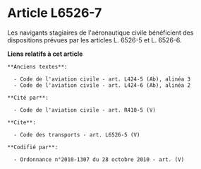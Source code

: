 # Article L6526-7

Les navigants stagiaires de l'aéronautique civile bénéficient des dispositions prévues par les articles L. 6526-5 et L.
6526-6.

**Liens relatifs à cet article**

	**Anciens textes**:

	  - Code de l'aviation civile - art. L424-5 (Ab), alinéa 3
	  - Code de l'aviation civile - art. L424-6 (Ab), alinéa 2

	**Cité par**:

	  - Code de l'aviation civile - art. R410-5 (V)

	**Cite**:

	  - Code des transports - art. L6526-5 (V)

	**Codifié par**:

	  - Ordonnance n°2010-1307 du 28 octobre 2010 - art. (V)
